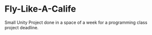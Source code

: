 # Fly-Like-A-Calife
Small Unity Project done in a space of a week for a programming class project deadline.
